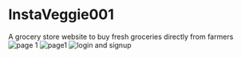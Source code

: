# InstaVeggie001
A grocery store website to buy fresh groceries directly from farmers
![page 1](https://github.com/Mafiabhav/InstaVeggie001/assets/93611895/c8353fe3-669b-4529-a570-13525a0036b2)
![page1](https://github.com/Mafiabhav/InstaVeggie001/assets/93611895/5833c056-bda4-401d-864f-5c26ebad7ca0)
![login and signup](https://github.com/Mafiabhav/InstaVeggie001/assets/93611895/9e6b572d-c76b-4383-ab49-0e3b118d9c89)
